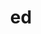 ---
title: "ed"
layout: cache
categories: [package, develop]
meta: {"compilers": ["gcc@=11.4.0", "gcc@=9.4.0"], "num_specs": 7, "num_specs_by_stack": {"e4s": 3, "e4s-neoverse-v2": 3, "e4s-power": 1, "root": 7, "tutorial": 3}, "oss": ["ubuntu20.04", "ubuntu22.04"], "platforms": ["linux"], "stacks": ["e4s", "e4s-neoverse-v2", "e4s-power", "root", "tutorial"], "targets": ["neoverse_v2", "ppc64le", "x86_64_v3"], "versions": ["1.4"]}
spec_details: [{"compiler": "gcc@=11.4.0", "hash": "2rxs65vfyaxz2e6t3qdrns6kxs3ppasl", "os": "ubuntu22.04", "platform": "linux", "size": "-", "stacks": ["e4s", "root", "tutorial"], "tarball": "https://binaries.spack.io/develop/build_cache/linux-ubuntu22.04-x86_64_v3/gcc-11.4.0/ed-1.4/linux-ubuntu22.04-x86_64_v3-gcc-11.4.0-ed-1.4-2rxs65vfyaxz2e6t3qdrns6kxs3ppasl.spack", "target": "x86_64_v3", "variants": ["build_system=autotools"], "versions": ["1.4"]}, {"compiler": "gcc@=9.4.0", "hash": "3ggzge7vbegqhcgahlv5vznftuj5m5le", "os": "ubuntu20.04", "platform": "linux", "size": "-", "stacks": ["e4s-power", "root"], "tarball": "https://binaries.spack.io/develop/build_cache/linux-ubuntu20.04-ppc64le/gcc-9.4.0/ed-1.4/linux-ubuntu20.04-ppc64le-gcc-9.4.0-ed-1.4-3ggzge7vbegqhcgahlv5vznftuj5m5le.spack", "target": "ppc64le", "variants": ["build_system=autotools"], "versions": ["1.4"]}, {"compiler": "gcc@=11.4.0", "hash": "fgj2wfsvmexs7b5wzgvzv7kka44gjkpb", "os": "ubuntu22.04", "platform": "linux", "size": "-", "stacks": ["e4s-neoverse-v2", "root"], "tarball": "https://binaries.spack.io/develop/build_cache/linux-ubuntu22.04-neoverse_v2/gcc-11.4.0/ed-1.4/linux-ubuntu22.04-neoverse_v2-gcc-11.4.0-ed-1.4-fgj2wfsvmexs7b5wzgvzv7kka44gjkpb.spack", "target": "neoverse_v2", "variants": ["build_system=autotools"], "versions": ["1.4"]}, {"compiler": "gcc@=11.4.0", "hash": "nj3nqmrbr3yeoceao6levfry2lt5kqhl", "os": "ubuntu22.04", "platform": "linux", "size": "-", "stacks": ["e4s-neoverse-v2", "root"], "tarball": "https://binaries.spack.io/develop/build_cache/linux-ubuntu22.04-neoverse_v2/gcc-11.4.0/ed-1.4/linux-ubuntu22.04-neoverse_v2-gcc-11.4.0-ed-1.4-nj3nqmrbr3yeoceao6levfry2lt5kqhl.spack", "target": "neoverse_v2", "variants": ["build_system=autotools"], "versions": ["1.4"]}, {"compiler": "gcc@=11.4.0", "hash": "qb7ao22obelq34obv2c3pyatusnbt2wm", "os": "ubuntu22.04", "platform": "linux", "size": "-", "stacks": ["e4s-neoverse-v2", "root"], "tarball": "https://binaries.spack.io/develop/build_cache/linux-ubuntu22.04-neoverse_v2/gcc-11.4.0/ed-1.4/linux-ubuntu22.04-neoverse_v2-gcc-11.4.0-ed-1.4-qb7ao22obelq34obv2c3pyatusnbt2wm.spack", "target": "neoverse_v2", "variants": ["build_system=autotools"], "versions": ["1.4"]}, {"compiler": "gcc@=11.4.0", "hash": "vrwcr3kognqdp43jdz3qgigzvvwbzqrq", "os": "ubuntu22.04", "platform": "linux", "size": "-", "stacks": ["e4s", "root", "tutorial"], "tarball": "https://binaries.spack.io/develop/build_cache/linux-ubuntu22.04-x86_64_v3/gcc-11.4.0/ed-1.4/linux-ubuntu22.04-x86_64_v3-gcc-11.4.0-ed-1.4-vrwcr3kognqdp43jdz3qgigzvvwbzqrq.spack", "target": "x86_64_v3", "variants": ["build_system=autotools"], "versions": ["1.4"]}, {"compiler": "gcc@=11.4.0", "hash": "yjvr5fv5hb2wkrg2q3gq5lsbdgzjygz5", "os": "ubuntu22.04", "platform": "linux", "size": "-", "stacks": ["e4s", "root", "tutorial"], "tarball": "https://binaries.spack.io/develop/build_cache/linux-ubuntu22.04-x86_64_v3/gcc-11.4.0/ed-1.4/linux-ubuntu22.04-x86_64_v3-gcc-11.4.0-ed-1.4-yjvr5fv5hb2wkrg2q3gq5lsbdgzjygz5.spack", "target": "x86_64_v3", "variants": ["build_system=autotools"], "versions": ["1.4"]}]
---